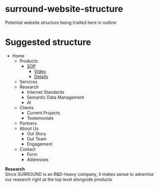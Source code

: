 # surround-website-structure
Potential website structure being trialled here in outline


# Suggested structure
* Home
    * Products
        * [SOP](sop.md)
            * [Video](sop-video.md)
            * [Details](sop-details.md)
    * Services
    * Research
        * Internet Standards
        * Semantic Data Management
        * AI
    * Clients
        * Current Projects
        * Testemonials
    * Partners
    * About Us
        - Out Story
        - Out Team
        - Engagement
    * Contact
        - Form
        - Addresses

**Research**  
Since SURROUND is an R&D-heavy company, it makes sense to advertise our research right at the top level alongside products
